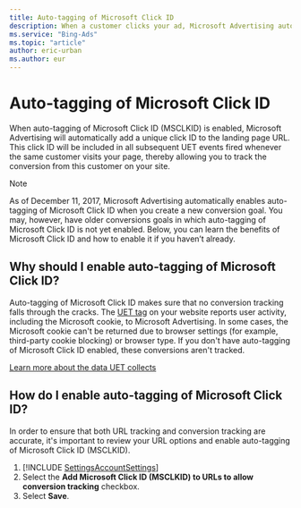 ```yaml
---
title: Auto-tagging of Microsoft Click ID
description: When a customer clicks your ad, Microsoft Advertising automatically appends a unique click ID to the landing page URL when Auto-tagging of Microsoft Click ID is enabled.
ms.service: "Bing-Ads"
ms.topic: "article"
author: eric-urban
ms.author: eur
---
```


# Auto-tagging of Microsoft Click ID

When auto-tagging of Microsoft Click ID (MSCLKID) is enabled, Microsoft Advertising will automatically add a unique click ID to the landing page URL. This click ID will be included in all subsequent UET events fired whenever the same customer visits your page, thereby allowing you to track the conversion from this customer on your site.

> [!NOTE]
> As of December 11, 2017, Microsoft Advertising automatically enables auto-tagging of Microsoft Click ID when you create a new conversion goal. You may, however, have older conversions goals in which auto-tagging of Microsoft Click ID is not yet enabled. Below, you can learn the benefits of Microsoft Click ID and how to enable it if you haven’t already.

## Why should I enable auto-tagging of Microsoft Click ID?

Auto-tagging of Microsoft Click ID makes sure that no conversion tracking falls through the cracks. The [UET tag](./hlp_BA_CONC_UETv2WhatIsTag.md) on your website reports user activity, including the Microsoft cookie, to Microsoft Advertising. In some cases, the Microsoft cookie can't be returned due to browser settings (for example, third-party cookie blocking) or browser type. If you don't have auto-tagging of Microsoft Click ID enabled, these conversions aren't tracked.

[Learn more about the data UET collects](https://go.microsoft.com/fwlink?LinkId=867295)

## How do I enable auto-tagging of Microsoft Click ID?

In order to ensure that both URL tracking and conversion tracking are accurate, it's important to review your URL options and enable auto-tagging of Microsoft Click ID (MSCLKID).

1. [!INCLUDE [SettingsAccountSettings](./includes/SettingsAccountSettings.md)]
1. Select the **Add Microsoft Click ID (MSCLKID) to URLs to allow conversion tracking** checkbox.
1. Select **Save**.



